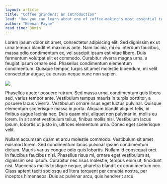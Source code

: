 ```yaml
---
layout: article
title: "Coffee grinders: an introduction"
lead: "How you can learn about one of coffee-making's most essential tools and you can use it to make excellent coffee at home."
author: "Keenan Payne"
read_time: 30min
---
```


Lorem ipsum dolor sit amet, consectetur adipiscing elit. Sed dignissim ex ut urna tempor blandit et maximus ante. Nam lacinia, mi eu interdum faucibus, massa odio condimentum ex, vel suscipit ipsum est vitae libero. Duis fermentum volutpat elit et commodo. Curabitur viverra magna urna, a feugiat ipsum ornare sed. Phasellus condimentum elementum condimentum. Quisque tempor, turpis sit amet molestie bibendum, mi velit consectetur augue, eu cursus neque nunc non sapien.

<img src="/dist/images/v60.jpg">

Phasellus auctor posuere rutrum. Sed massa urna, condimentum quis libero sed, varius tempor ante. Vestibulum tempus mauris in turpis porttitor, a posuere lacus viverra. Vestibulum ornare risus eget luctus pulvinar. Quisque elementum scelerisque massa in porta. Aliquam blandit aliquet felis, id finibus augue lacinia nec. Duis quam nisi, aliquet non pulvinar in, mollis eu lorem. In sit amet vestibulum tellus, finibus mollis nisl. Vestibulum lacus ipsum, lobortis ut justo in, ultrices elementum urna. Donec eget scelerisque velit.

Nullam accumsan quam et arcu molestie commodo. Vestibulum sit amet euismod lorem. Sed condimentum lacus pulvinar ipsum condimentum dictum. Mauris varius congue odio quis lobortis. Nullam id consequat orci. In faucibus faucibus nisi. Phasellus risus mi, ornare eget vestibulum at, dignissim sed ipsum. Curabitur nec risus molestie, tempus enim ut, tincidunt nisi. Maecenas mollis tristique neque, pharetra blandit ex condimentum nec. Class aptent taciti sociosqu ad litora torquent per conubia nostra, per inceptos himenaeos. Duis ac pulvinar arcu, quis hendrerit arcu.
